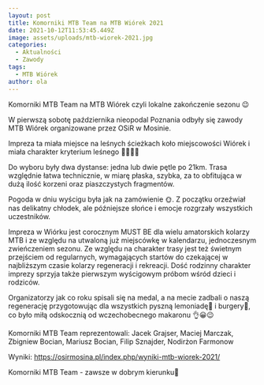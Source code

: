 ```yaml
---
layout: post
title: Komorniki MTB Team na MTB Wiórek 2021
date: 2021-10-12T11:53:45.449Z
image: assets/uploads/mtb-wiorek-2021.jpg
categories:
  - Aktualności
  - Zawody
tags:
  - MTB Wiórek
author: ola
---
```

Komorniki MTB Team na MTB Wiórek czyli lokalne zakończenie sezonu 😉

W pierwszą sobotę października nieopodal Poznania odbyły się zawody MTB Wiórek organizowane przez OSiR w Mosinie.

Impreza ta miała miejsce na leśnych ścieżkach koło miejscowości Wiórek i miała charakter kryterium leśnego 🌲🚴‍♂️🌳 

Do wyboru były dwa dystanse: jedna lub dwie pętle po 21km. Trasa względnie łatwa technicznie, w miarę płaska, szybka,
za to obfitująca w dużą ilość korzeni oraz piaszczystych fragmentów. 

Pogoda w dniu wyścigu była jak na zamówienie 🌞. Z początku orzeźwiał nas delikatny chłodek, ale późniejsze słońce i emocje rozgrzały wszystkich uczestników. 

Impreza w Wiórku jest corocznym MUST BE dla wielu amatorskich kolarzy MTB i ze względu na utwaloną już miejscówkę w kalendarzu, jednoczesnym zwieńczeniem sezonu. Ze względu na charakter trasy jest też świetnym przejściem od regularnych, wymagających startów do  czekającej w najbliższym czasie kolarzy regeneracji i rekreacji. Dość rodzinny charakter imprezy sprzyja także pierwszym wyścigowym próbom wśród dzieci i rodziców. 

Organizatorzy jak co roku spisali się na medal, a na mecie zadbali o naszą regenerację przygotowując dla wszystkich pyszną lemoniadę🥤 i burgery🍔, co było miłą odskocznią od wczechobecnego makaronu 👌😀😉 

Komorniki MTB Team reprezentowali: Jacek Grajser, Maciej Marczak, Zbigniew Bocian, Mariusz Bocian, Filip Sznajder, Nodirżon Farmonow 

Wyniki: <https://osirmosina.pl/index.php/wyniki-mtb-wiorek-2021/>

Komorniki MTB Team - zawsze w dobrym kierunku🙂 